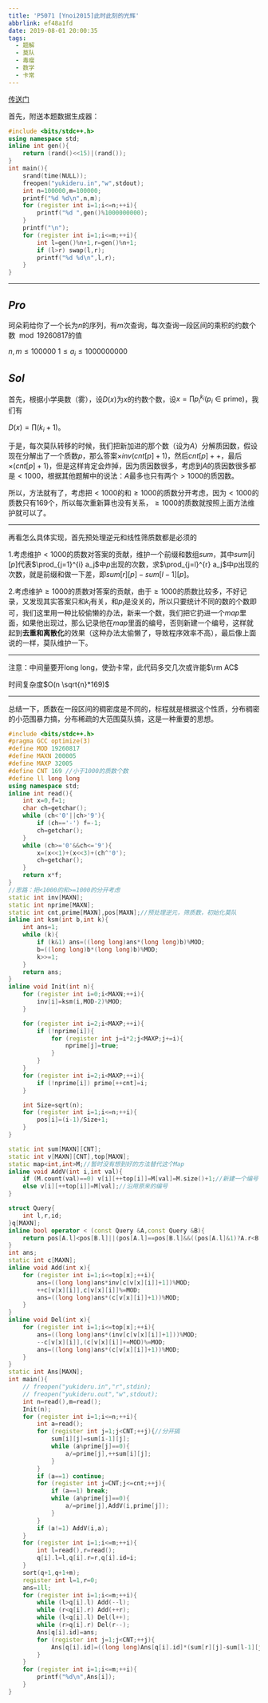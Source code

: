 ```yaml
---
title: 'P5071 [Ynoi2015]此时此刻的光辉'
abbrlink: ef48a1fd
date: 2019-08-01 20:00:35
tags:
  - 题解
  - 莫队
  - 毒瘤
  - 数学
  - 卡常
---
```


[传送门](https://www.luogu.org/problem/P5071)

首先，附送本题数据生成器：

```cpp
#include <bits/stdc++.h>
using namespace std;
inline int gen(){
    return (rand()<<15)|(rand());
}
int main(){
    srand(time(NULL));
    freopen("yukideru.in","w",stdout);
    int n=100000,m=100000;
    printf("%d %d\n",n,m);
    for (register int i=1;i<=n;++i){
        printf("%d ",gen()%1000000000);
    }
    printf("\n");
    for (register int i=1;i<=m;++i){
        int l=gen()%n+1,r=gen()%n+1;
        if (l>r) swap(l,r);
        printf("%d %d\n",l,r);
    }
}
```

------------

## $Pro$

珂朵莉给你了一个长为$n$的序列，有$m$次查询，每次查询一段区间的乘积的约数个数$\mod 19260817$的值

$n,m\le 100000$
$1 \le a_i \le 1000000000$

## $Sol$

首先，根据小学奥数（雾），设$D(x)$为$x$的约数个数，设$x=\prod p_i^{k_i} (p_i \in \text{prime})$，我们有

$D(x)=\prod (k_i+1)$。

于是，每次莫队转移的时候，我们把新加进的那个数（设为$A$）分解质因数，假设现在分解出了一个质数$p$，那么答案$\times inv(cnt[p]+1)$，然后$cnt[p]++$，最后$\times (cnt[p]+1)$，但是这样肯定会炸掉，因为质因数很多，考虑到$A$的质因数很多都是$<1000$，根据其他题解中的说法：$A$最多也只有两个$>1000$的质因数。

所以，方法就有了，考虑把$<1000$的和$\geq 1000$的质数分开考虑，因为$<1000$的质数只有$169$个，所以每次重新算也没有关系，$\geq 1000$的质数就按照上面方法维护就可以了。

-------------

再看怎么具体实现，首先预处理逆元和线性筛质数都是必须的

$1.$考虑维护$<1000$的质数对答案的贡献，维护一个前缀和数组$sum$，其中$sum[i][p]$代表$\prod_{j=1}^{i} a_j$中$p$出现的次数，求$\prod_{j=l}^{r} a_j$中$p$出现的次数，就是前缀和做一下差，即$sum[r][p]-sum[l-1][p]$。

$2.$考虑维护$\geq 1000$的质数对答案的贡献，由于$\geq1000$的质数比较多，不好记录，又发现其实答案只和$k_i$有关，和$p_i$是没关的，所以只要统计不同的数的个数即可，我们这里用一种比较偷懒的办法，新来一个数，我们把它扔进一个$map$里面，如果他出现过，那么记录他在$map$里面的编号，否则新建一个编号，这样就起到**去重和离散化**的效果（这种办法太偷懒了，导致程序效率不高），最后像上面说的一样，莫队维护一下。

-------------

注意：中间量要开$\text{long long}$，使劲卡常，此代码多交几次或许能$\rm AC$

时间复杂度$O(n \sqrt{n}*169)$

--------------

总结一下，质数在一段区间的稠密度是不同的，标程就是根据这个性质，分布稠密的小范围暴力搞，分布稀疏的大范围莫队搞，这是一种重要的思想。

```cpp
#include <bits/stdc++.h>
#pragma GCC optimize(3)
#define MOD 19260817
#define MAXN 200005
#define MAXP 32005
#define CNT 169 //小于1000的质数个数
#define ll long long
using namespace std;
inline int read(){
    int x=0,f=1;
    char ch=getchar();
    while (ch<'0'||ch>'9'){
        if (ch=='-') f=-1;
        ch=getchar();
    }
    while (ch>='0'&&ch<='9'){
        x=(x<<1)+(x<<3)+(ch^'0');
        ch=getchar();
    }
    return x*f;
}
//思路：把<1000的和>=1000的分开考虑
static int inv[MAXN];
static int nprime[MAXN];
static int cnt,prime[MAXN],pos[MAXN];//预处理逆元，筛质数，初始化莫队
inline int ksm(int b,int k){
    int ans=1;
    while (k){
        if (k&1) ans=((long long)ans*(long long)b)%MOD;
        b=((long long)b*(long long)b)%MOD;
        k>>=1;
    }
    return ans;
}
inline void Init(int n){
    for (register int i=0;i<MAXN;++i){
        inv[i]=ksm(i,MOD-2)%MOD;
    }

    for (register int i=2;i<MAXP;++i){
        if (!nprime[i]){
            for (register int j=i*2;j<MAXP;j+=i){
                nprime[j]=true;
            }
        }
    }
    for (register int i=2;i<MAXP;++i){
        if (!nprime[i]) prime[++cnt]=i;
    }

    int Size=sqrt(n);
    for (register int i=1;i<=n;++i){
        pos[i]=(i-1)/Size+1;
    }
}

static int sum[MAXN][CNT];
static int v[MAXN][CNT],top[MAXN];
static map<int,int>M;//暂时没有想到好的方法替代这个Map
inline void AddV(int i,int val){
    if (M.count(val)==0) v[i][++top[i]]=M[val]=M.size()+1;//新建一个编号
    else v[i][++top[i]]=M[val];//沿用原来的编号
}

struct Query{
    int l,r,id;
}q[MAXN];
inline bool operator < (const Query &A,const Query &B){
    return pos[A.l]<pos[B.l]||(pos[A.l]==pos[B.l]&&((pos[A.l]&1)?A.r<B.r:A.r>B.r));
}
int ans;
static int c[MAXN];
inline void Add(int x){
    for (register int i=1;i<=top[x];++i){
        ans=((long long)ans*inv[c[v[x][i]]+1])%MOD;
        ++c[v[x][i]],c[v[x][i]]%=MOD;
        ans=((long long)ans*(c[v[x][i]]+1))%MOD;
    }
}
inline void Del(int x){
    for (register int i=1;i<=top[x];++i){
        ans=((long long)ans*(inv[c[v[x][i]]+1]))%MOD;
        --c[v[x][i]],(c[v[x][i]]+=MOD)%=MOD;
        ans=((long long)ans*(c[v[x][i]]+1))%MOD;
    }
}
static int Ans[MAXN];
int main(){
    // freopen("yukideru.in","r",stdin);
    // freopen("yukideru.out","w",stdout);
    int n=read(),m=read();
    Init(n);
    for (register int i=1;i<=n;++i){
        int a=read();
        for (register int j=1;j<CNT;++j){//分开搞
            sum[i][j]=sum[i-1][j];
            while (a%prime[j]==0){
                a/=prime[j],++sum[i][j];
            }
        }
        if (a==1) continue;
        for (register int j=CNT;j<=cnt;++j){
            if (a==1) break;
            while (a%prime[j]==0){
                a/=prime[j],AddV(i,prime[j]);
            }
        }
        if (a!=1) AddV(i,a);
    }
    for (register int i=1;i<=m;++i){
        int l=read(),r=read();
        q[i].l=l,q[i].r=r,q[i].id=i;
    }
    sort(q+1,q+1+m);
    register int l=1,r=0;
    ans=1ll;
    for (register int i=1;i<=m;++i){
        while (l>q[i].l) Add(--l);
        while (r<q[i].r) Add(++r);
        while (l<q[i].l) Del(l++);
        while (r>q[i].r) Del(r--);
        Ans[q[i].id]=ans;
        for (register int j=1;j<CNT;++j){
            Ans[q[i].id]=((long long)Ans[q[i].id]*(sum[r][j]-sum[l-1][j]+1))%MOD;//前缀和搞一下
        }
    }
    for (register int i=1;i<=m;++i){
        printf("%d\n",Ans[i]);
    }
}
```

